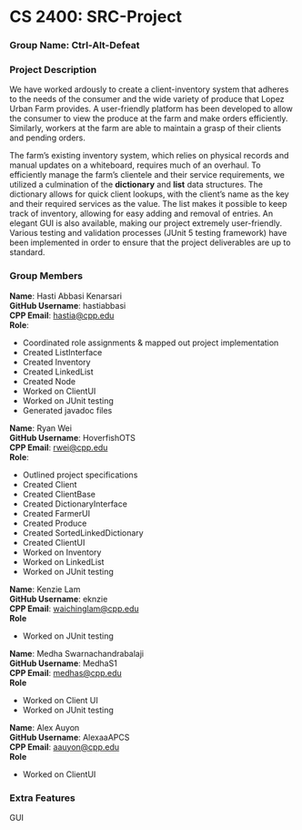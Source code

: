# CS 2400: SRC-Project

### Group Name: Ctrl-Alt-Defeat

### Project Description 
We have worked ardously to create a client-inventory system that adheres to the needs of the consumer and the wide variety of produce that Lopez Urban Farm provides. A user-friendly platform has been developed to allow the consumer to view the produce at the farm and make orders efficiently. Similarly, workers at the farm are able to maintain a grasp of their clients and pending orders. 

The farm’s existing inventory system, which relies on physical records and manual updates on a whiteboard, requires much of an overhaul. To efficiently manage the farm’s clientele and their service requirements, we utilized a culmination of the **dictionary** and **list** data structures. The dictionary allows for quick client lookups, with the client’s name as the key and their required services as the value. The list makes it possible to keep track of inventory, allowing for easy adding and removal of entries. An elegant GUI is also available, making our project extremely user-friendly. Various testing and validation processes (JUnit 5 testing framework) have been implemented in order to ensure that the project deliverables are up to standard.

### Group Members
**Name**: Hasti Abbasi Kenarsari\
**GitHub Username**: hastiabbasi\
**CPP Email**: hastia@cpp.edu\
**Role**:
- Coordinated role assignments & mapped out project implementation
- Created ListInterface
- Created Inventory
- Created LinkedList
- Created Node
- Worked on ClientUI
- Worked on JUnit testing
- Generated javadoc files

**Name**: Ryan Wei\
**GitHub Username**: HoverfishOTS\
**CPP Email**: rwei@cpp.edu\
**Role**:
- Outlined project specifications
- Created Client
- Created ClientBase
- Created DictionaryInterface
- Created FarmerUI
- Created Produce
- Created SortedLinkedDictionary
- Created ClientUI
- Worked on Inventory
- Worked on LinkedList
- Worked on JUnit testing

**Name**: Kenzie Lam\
**GitHub Username**: eknzie\
**CPP Email**: waichinglam@cpp.edu\
**Role**
- Worked on JUnit testing

**Name**: Medha Swarnachandrabalaji\
**GitHub Username**: MedhaS1\
**CPP Email**: medhas@cpp.edu\
**Role**
- Worked on Client UI
- Worked on JUnit testing

**Name**: Alex Auyon\
**GitHub Username**: AlexaaAPCS\
**CPP Email**: aauyon@cpp.edu\
**Role**
- Worked on ClientUI
  
### Extra Features
GUI
